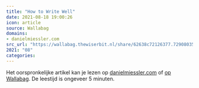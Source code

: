 ```yaml
---
title: "How to Write Well"
date: 2021-08-18 19:00:26
icon: article
source: Wallabag
domains:
- danielmiessler.com
src_url: "https://wallabag.thewiserbit.nl/share/62638c72126377.72908035"
2021: "08"
categories:
---
```

Het oorspronkelijke artikel kan je lezen op [danielmiessler.com](https://danielmiessler.com/blog/how-to-write-well/) of [op Wallabag](https://wallabag.thewiserbit.nl/share/62638c72126377.72908035). De leestijd is ongeveer 5 minuten.